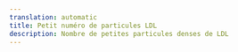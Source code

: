 ```yaml
---
translation: automatic
title: Petit numéro de particules LDL
description: Nombre de petites particules denses de LDL
---
```

